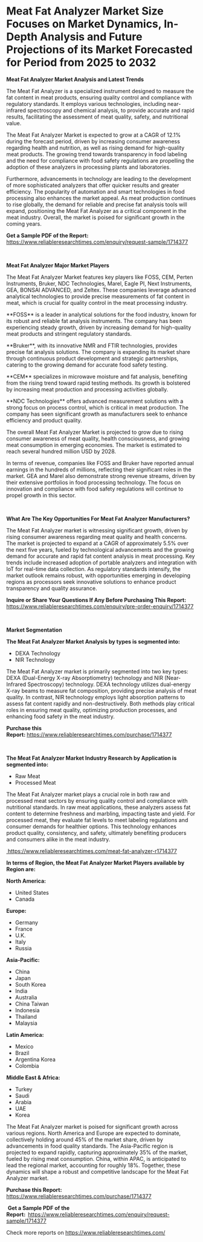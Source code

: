 <p><h1>Meat Fat Analyzer Market Size Focuses on Market Dynamics, In-Depth Analysis and Future Projections of its Market Forecasted for Period from 2025 to 2032</h1></p><p><strong>Meat Fat Analyzer Market Analysis and Latest Trends</strong></p>
<p><p>The Meat Fat Analyzer is a specialized instrument designed to measure the fat content in meat products, ensuring quality control and compliance with regulatory standards. It employs various technologies, including near-infrared spectroscopy and chemical analysis, to provide accurate and rapid results, facilitating the assessment of meat quality, safety, and nutritional value.</p><p>The Meat Fat Analyzer Market is expected to grow at a CAGR of 12.1% during the forecast period, driven by increasing consumer awareness regarding health and nutrition, as well as rising demand for high-quality meat products. The growing trend towards transparency in food labeling and the need for compliance with food safety regulations are propelling the adoption of these analyzers in processing plants and laboratories.</p><p>Furthermore, advancements in technology are leading to the development of more sophisticated analyzers that offer quicker results and greater efficiency. The popularity of automation and smart technologies in food processing also enhances the market appeal. As meat production continues to rise globally, the demand for reliable and precise fat analysis tools will expand, positioning the Meat Fat Analyzer as a critical component in the meat industry. Overall, the market is poised for significant growth in the coming years.</p></p>
<p><strong>Get a Sample PDF of the Report:&nbsp;</strong> <a href="https://www.reliableresearchtimes.com/enquiry/request-sample/1714377?utm_campaign=2006&utm_medium=2&utm_source=Github&utm_content=ia&utm_term=08042025&utm_id=meat-fat-analyzer">https://www.reliableresearchtimes.com/enquiry/request-sample/1714377</a></p>
<p>&nbsp;</p>
<p><strong>Meat Fat Analyzer Major Market Players</strong></p>
<p><p>The Meat Fat Analyzer Market features key players like FOSS, CEM, Perten Instruments, Bruker, NDC Technologies, Marel, Eagle PI, Next Instruments, GEA, BONSAI ADVANCED, and Zeltex. These companies leverage advanced analytical technologies to provide precise measurements of fat content in meat, which is crucial for quality control in the meat processing industry.</p><p>**FOSS** is a leader in analytical solutions for the food industry, known for its robust and reliable fat analysis instruments. The company has been experiencing steady growth, driven by increasing demand for high-quality meat products and stringent regulatory standards.</p><p>**Bruker**, with its innovative NMR and FTIR technologies, provides precise fat analysis solutions. The company is expanding its market share through continuous product development and strategic partnerships, catering to the growing demand for accurate food safety testing.</p><p>**CEM** specializes in microwave moisture and fat analysis, benefiting from the rising trend toward rapid testing methods. Its growth is bolstered by increasing meat production and processing activities globally.</p><p>**NDC Technologies** offers advanced measurement solutions with a strong focus on process control, which is critical in meat production. The company has seen significant growth as manufacturers seek to enhance efficiency and product quality.</p><p>The overall Meat Fat Analyzer Market is projected to grow due to rising consumer awareness of meat quality, health consciousness, and growing meat consumption in emerging economies. The market is estimated to reach several hundred million USD by 2028.</p><p>In terms of revenue, companies like FOSS and Bruker have reported annual earnings in the hundreds of millions, reflecting their significant roles in the market. GEA and Marel also demonstrate strong revenue streams, driven by their extensive portfolios in food processing technology. The focus on innovation and compliance with food safety regulations will continue to propel growth in this sector.</p></p>
<p>&nbsp;</p>
<p><strong>What Are The Key Opportunities For Meat Fat Analyzer Manufacturers?</strong></p>
<p><p>The Meat Fat Analyzer market is witnessing significant growth, driven by rising consumer awareness regarding meat quality and health concerns. The market is projected to expand at a CAGR of approximately 5.5% over the next five years, fueled by technological advancements and the growing demand for accurate and rapid fat content analysis in meat processing. Key trends include increased adoption of portable analyzers and integration with IoT for real-time data collection. As regulatory standards intensify, the market outlook remains robust, with opportunities emerging in developing regions as processors seek innovative solutions to enhance product transparency and quality assurance.</p></p>
<p><strong>Inquire or Share Your Questions If Any Before Purchasing This Report:</strong> <a href="https://www.reliableresearchtimes.com/enquiry/pre-order-enquiry/1714377?utm_campaign=2006&utm_medium=2&utm_source=Github&utm_content=ia&utm_term=08042025&utm_id=meat-fat-analyzer">https://www.reliableresearchtimes.com/enquiry/pre-order-enquiry/1714377</a></p>
<p>&nbsp;</p>
<p><strong>Market Segmentation</strong></p>
<p><strong>The Meat Fat Analyzer Market Analysis by types is segmented into:</strong></p>
<p><ul><li>DEXA Technology</li><li>NIR Technology</li></ul></p>
<p><p>The Meat Fat Analyzer market is primarily segmented into two key types: DEXA (Dual-Energy X-ray Absorptiometry) technology and NIR (Near-Infrared Spectroscopy) technology. DEXA technology utilizes dual-energy X-ray beams to measure fat composition, providing precise analysis of meat quality. In contrast, NIR technology employs light absorption patterns to assess fat content rapidly and non-destructively. Both methods play critical roles in ensuring meat quality, optimizing production processes, and enhancing food safety in the meat industry.</p></p>
<p><strong>Purchase this Report:&nbsp;</strong><a href="https://www.reliableresearchtimes.com/purchase/1714377?utm_campaign=2006&utm_medium=2&utm_source=Github&utm_content=ia&utm_term=08042025&utm_id=meat-fat-analyzer">https://www.reliableresearchtimes.com/purchase/1714377</a></p>
<p>&nbsp;</p>
<p><strong>The Meat Fat Analyzer Market Industry Research by Application is segmented into:</strong></p>
<p><ul><li>Raw Meat</li><li>Processed Meat</li></ul></p>
<p><p>The Meat Fat Analyzer market plays a crucial role in both raw and processed meat sectors by ensuring quality control and compliance with nutritional standards. In raw meat applications, these analyzers assess fat content to determine freshness and marbling, impacting taste and yield. For processed meat, they evaluate fat levels to meet labeling regulations and consumer demands for healthier options. This technology enhances product quality, consistency, and safety, ultimately benefiting producers and consumers alike in the meat industry.</p></p>
<p><a href="https://www.reliableresearchtimes.com/meat-fat-analyzer-r1714377?utm_campaign=2006&utm_medium=2&utm_source=Github&utm_content=ia&utm_term=08042025&utm_id=meat-fat-analyzer">&nbsp;https://www.reliableresearchtimes.com/meat-fat-analyzer-r1714377</a></p>
<p><strong>In terms of Region, the Meat Fat Analyzer Market Players available by Region are:</strong></p>
<p>
    <p> <strong> North America: </strong>
        <ul>
            <li>United States</li>
            <li>Canada</li>
        </ul>
        </p> 
    <p> <strong> Europe: </strong>
        <ul>
            <li>Germany</li>
            <li>France</li>
            <li>U.K.</li>
            <li>Italy</li>
            <li>Russia</li>
        </ul>
        </p> 
    <p> <strong> Asia-Pacific: </strong>
        <ul>
            <li>China</li>
            <li>Japan</li>
            <li>South Korea</li>
            <li>India</li>
            <li>Australia</li>
            <li>China Taiwan</li>
            <li>Indonesia</li>
            <li>Thailand</li>
            <li>Malaysia</li>
        </ul>
        </p> 
    <p> <strong> Latin America: </strong>
        <ul>
            <li>Mexico</li>
            <li>Brazil</li>
            <li>Argentina Korea</li>
            <li>Colombia</li>
        </ul>
        </p> 
    <p> <strong> Middle East & Africa: </strong>
        <ul>
            <li>Turkey</li>
            <li>Saudi</li>
            <li>Arabia</li>
            <li>UAE</li>
            <li>Korea</li>
        </ul>
    </p>
    </p>
<p><p>The Meat Fat Analyzer market is poised for significant growth across various regions. North America and Europe are expected to dominate, collectively holding around 45% of the market share, driven by advancements in food quality standards. The Asia-Pacific region is projected to expand rapidly, capturing approximately 35% of the market, fueled by rising meat consumption. China, within APAC, is anticipated to lead the regional market, accounting for roughly 18%. Together, these dynamics will shape a robust and competitive landscape for the Meat Fat Analyzer market.</p></p>
<p><strong>Purchase this Report: </strong><a href="https://www.reliableresearchtimes.com/purchase/1714377?utm_campaign=2006&utm_medium=2&utm_source=Github&utm_content=ia&utm_term=08042025&utm_id=meat-fat-analyzer">https://www.reliableresearchtimes.com/purchase/1714377</a></p>
<p>&nbsp;<strong>Get a Sample PDF of the Report:&nbsp;&nbsp;</strong><a href="https://www.reliableresearchtimes.com/enquiry/request-sample/1714377?utm_campaign=2006&utm_medium=2&utm_source=Github&utm_content=ia&utm_term=08042025&utm_id=meat-fat-analyzer">https://www.reliableresearchtimes.com/enquiry/request-sample/1714377</a></p>
<p><strong></strong></p>
<p>Check more reports on <a href="https://www.reliableresearchtimes.com/?utm_campaign=2006&utm_medium=2&utm_source=Github&utm_content=ia&utm_term=08042025&utm_id=meat-fat-analyzer">https://www.reliableresearchtimes.com/</a></p>